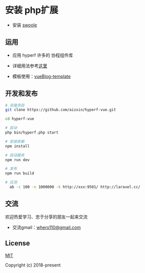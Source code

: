 # 安装 php扩展
  - 安装 [swoole](https://github.com/swoole/swoole-src)

## 运用
  - 应用 hyperf 许多的 协程组件库
  - 详细用法参考[这里](https://doc.hyperf.io/#/zh/awesome-components)

  - 模板使用：[vueBlog-template](https://github.com/uncleLian/vueBlog-template)

## 开发和发布
```bash
# 克隆项目
git clone https://github.com/aizxin/hyperf-vue.git

cd hyperf-vue

# 启动
php bin/hyperf.php start

# 安装依赖
npm install

# 启动服务
npm run dev

# 发布
npm run build

# 压测
  ab -c 100 -n 1000000 -k http://xxx:9501/ http://laravel.cc/

```

## 交流
欢迎热爱学习、忠于分享的朋友一起来交流
- 交流gmail：whero110@gmail.com

## License
[MIT](http://opensource.org/licenses/MIT)

Copyright (c) 2018-present